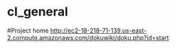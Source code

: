 # cl_general
#Project home
http://ec2-18-218-71-139.us-east-2.compute.amazonaws.com/dokuwiki/doku.php?id=start
